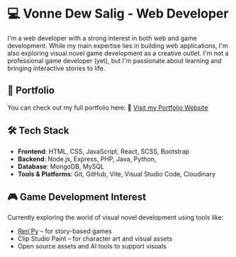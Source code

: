 # 💻 Vonne Dew Salig - Web Developer

I'm a web developer with a strong interest in both web and game development. While my main expertise lies in building web applications, I'm also exploring visual novel game development as a creative outlet. I'm not a professional game developer (yet), but I'm passionate about learning and bringing interactive stories to life.

## 🚀 Portfolio

You can check out my full portfolio here:
🔗 [Visit my Portfolio Website](https://vawndyu.github.io/My-Portfolio/)

## 🛠️ Tech Stack

- **Frontend**: HTML, CSS, JavaScript, React, SCSS, Bootstrap
- **Backend**: Node.js, Express, PHP, Java, Python,
- **Database**: MongoDB, MySQL
- **Tools & Platforms**: Git, GitHub, Vite, Visual Studio Code, Cloudinary

## 🎮 Game Development Interest

Currently exploring the world of visual novel development using tools like:
- [Ren'Py](https://www.renpy.org/) – for story-based games
- Clip Studio Paint – for character art and visual assets
- Open source assets and AI tools to support visuals
